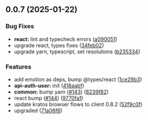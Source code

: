 

## 0.0.7 (2025-01-22)


### Bug Fixes


* **react:** lint and typecheck errors ([a090051](https://github.com/atls/reactjs/commit/a090051d1007e171df8066e85f15fcf8fd44c4ed))
* upgrade react, types fixes ([34feb02](https://github.com/atls/reactjs/commit/34feb027a2e2d7e5741509fd1ff846755d217b97))
* upgrade yarn, typescript, set resolutions ([b235334](https://github.com/atls/reactjs/commit/b23533417af6fb323187ef281b83d8dc5e7bd9dd))

### Features


* add emotion as deps, bump @types/react ([1ce29b3](https://github.com/atls/reactjs/commit/1ce29b384640d9be0550d9c6f4dc07083821137a))
* **api-auth-user:** init ([418aabf](https://github.com/atls/reactjs/commit/418aabf26ab908bb863dcc4fad2d71b4a541d514))
* **common:** bump yarn ([#143](https://github.com/atls/reactjs/issues/143)) ([8239f82](https://github.com/atls/reactjs/commit/8239f82f1c85d872a99613d3693babc761703b05))
* react bump ([#144](https://github.com/atls/reactjs/issues/144)) ([9770fa1](https://github.com/atls/reactjs/commit/9770fa10451b647ed48e226270da68228714d174))
* update kratos browser flows to client 0.8.2 ([52f9c0f](https://github.com/atls/reactjs/commit/52f9c0fa129cd7d4567ab826c754483a6ddd6817))
* upgraded ([71a06f6](https://github.com/atls/reactjs/commit/71a06f6f498c928ed33b79f93af5d398a32af487))


